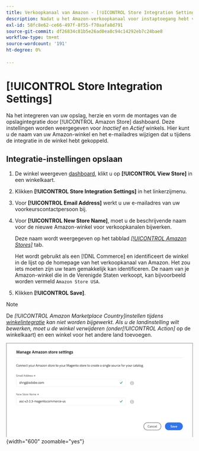 ```yaml
---
title: Verkoopkanaal van Amazon - [!UICONTROL Store Integration Settings]
description: Nadat u het Amazon-verkoopkanaal voor instaptoegang hebt voltooid, kunt u de instellingen voor de integratie van de winkel bekijken en configureren via de [!UICONTROL Amazon Store] dashboard
exl-id: 58fc8e62-ce66-497f-8f55-f70aafa8d791
source-git-commit: df26834c81b5e26ad0ea8c94c14292eb7c24bae8
workflow-type: tm+mt
source-wordcount: '191'
ht-degree: 0%

---
```


# [!UICONTROL Store Integration Settings]

Na het integreren van uw opslag, herzie en vorm de montages van de opslagintegratie door [!UICONTROL Amazon Store] dashboard. Deze instellingen worden weergegeven voor *Inactief* en *Actief* winkels. Hier kunt u de naam van uw Amazon-winkel en het e-mailadres wijzigen dat u tijdens de integratie in de winkel hebt gekoppeld.

## Integratie-instellingen opslaan

1. De winkel weergeven [dashboard](./amazon-store-dashboard.md), klikt u op **[!UICONTROL View Store]** in een winkelkaart.

1. Klikken **[!UICONTROL Store Integration Settings]** in het linkerzijmenu.

1. Voor **[!UICONTROL Email Address]** werkt u uw e-mailadres van uw voorkeurscontactpersoon bij.

1. Voor **[!UICONTROL New Store Name]**, moet u de beschrijvende naam voor de nieuwe Amazon-winkel voor verkoopkanalen bijwerken.

   Deze naam wordt weergegeven op het tabblad [_[!UICONTROL Amazon Stores]_](./managing-stores.md) tab.

   Het wordt gebruikt als een [!DNL Commerce] en identificeert de winkel in de lijst op de homepage van het verkoopkanaal van Amazon. Het zou iets moeten zijn uw team gemakkelijk kan identificeren. De naam van je Amazon-winkel die in de Verenigde Staten verkoopt, kan bijvoorbeeld worden vermeld `Amazon Store USA`.

1. Klikken **[!UICONTROL Save]**.

>[!NOTE]
>
>De _[!UICONTROL Amazon Marketplace Country]_instellen tijdens [winkelintegratie](./store-integration.md) kan niet worden bijgewerkt. Als u de landinstelling wilt bewerken, moet u de winkel verwijderen (onder_[!UICONTROL Action]_ op de winkelkaart) en een winkel voor het andere land toevoegen.

![Integratie-instellingen opslaan](assets/amazon-store-settings.png){width="600" zoomable="yes"}
